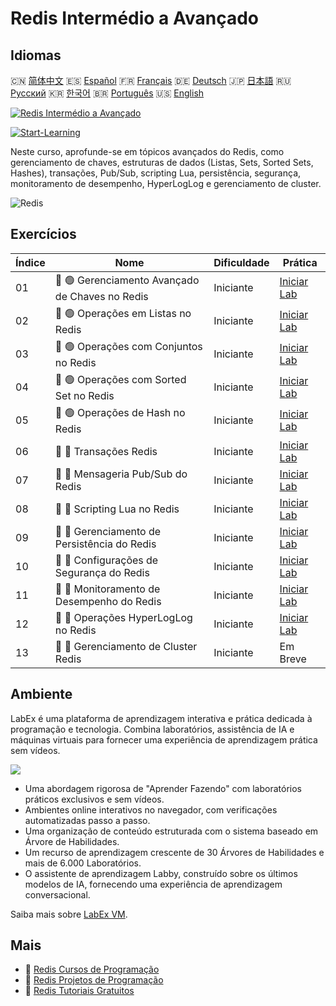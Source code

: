 # Redis Intermédio a Avançado

## Idiomas

🇨🇳 [简体中文](README_zh.md) 🇪🇸 [Español](README_es.md) 🇫🇷 [Français](README_fr.md) 🇩🇪 [Deutsch](README_de.md) 🇯🇵 [日本語](README_ja.md) 🇷🇺 [Русский](README_ru.md) 🇰🇷 [한국어](README_ko.md) 🇧🇷 [Português](README_pt.md) 🇺🇸 [English](README.md) 

[![Redis Intermédio a Avançado](https://cover-creator.labex.io/redis-intermediate-to-advanced.png?lang=pt)](https://labex.io/pt/courses/redis-intermediate-to-advanced)

[![Start-Learning](https://img.shields.io/badge/Start-Learning-whitesmoke?style=for-the-badge)](https://labex.io/pt/courses/redis-intermediate-to-advanced)

Neste curso, aprofunde-se em tópicos avançados do Redis, como gerenciamento de chaves, estruturas de dados (Listas, Sets, Sorted Sets, Hashes), transações, Pub/Sub, scripting Lua, persistência, segurança, monitoramento de desempenho, HyperLogLog e gerenciamento de cluster.

![Redis](https://img.shields.io/badge/Redis-whitesmoke?style=for-the-badge&logo=redis)


## Exercícios

|   Índice | Nome                                            | Dificuldade   | Prática                                                                                                            |
|----------|-------------------------------------------------|---------------|--------------------------------------------------------------------------------------------------------------------|
|       01 | 📖 🟢 Gerenciamento Avançado de Chaves no Redis | Iniciante     | <a target='_blank' href='https://labex.io/pt/tutorials/redis-redis-advanced-key-management-552094'>Iniciar Lab</a> |
|       02 | 📖 🟢 Operações em Listas no Redis              | Iniciante     | <a target='_blank' href='https://labex.io/pt/tutorials/redis-redis-list-operations-552098'>Iniciar Lab</a>         |
|       03 | 📖 🟢 Operações com Conjuntos no Redis          | Iniciante     | <a target='_blank' href='https://labex.io/pt/tutorials/redis-redis-set-operations-552104'>Iniciar Lab</a>          |
|       04 | 📖 🟢 Operações com Sorted Set no Redis         | Iniciante     | <a target='_blank' href='https://labex.io/pt/tutorials/redis-redis-sorted-set-operations-552105'>Iniciar Lab</a>   |
|       05 | 📖 🟢 Operações de Hash no Redis                | Iniciante     | <a target='_blank' href='https://labex.io/pt/tutorials/redis-redis-hash-operations-552096'>Iniciar Lab</a>         |
|       06 | 📖 🔵 Transações Redis                          | Iniciante     | <a target='_blank' href='https://labex.io/pt/tutorials/redis-redis-transactions-552106'>Iniciar Lab</a>            |
|       07 | 📖 🔵 Mensageria Pub/Sub do Redis               | Iniciante     | <a target='_blank' href='https://labex.io/pt/tutorials/redis-redis-pub-sub-messaging-552102'>Iniciar Lab</a>       |
|       08 | 📖 🔵 Scripting Lua no Redis                    | Iniciante     | <a target='_blank' href='https://labex.io/pt/tutorials/redis-redis-lua-scripting-552099'>Iniciar Lab</a>           |
|       09 | 📖 🔵 Gerenciamento de Persistência do Redis    | Iniciante     | <a target='_blank' href='https://labex.io/pt/tutorials/redis-redis-persistence-management-552101'>Iniciar Lab</a>  |
|       10 | 📖 🔵 Configurações de Segurança do Redis       | Iniciante     | <a target='_blank' href='https://labex.io/pt/tutorials/redis-redis-security-settings-552103'>Iniciar Lab</a>       |
|       11 | 📖 🔵 Monitoramento de Desempenho do Redis      | Iniciante     | <a target='_blank' href='https://labex.io/pt/tutorials/redis-redis-performance-monitoring-552100'>Iniciar Lab</a>  |
|       12 | 📖 🔵 Operações HyperLogLog no Redis            | Iniciante     | <a target='_blank' href='https://labex.io/pt/tutorials/redis-redis-hyperloglog-operations-552097'>Iniciar Lab</a>  |
|       13 | 📖 🔵 Gerenciamento de Cluster Redis            | Iniciante     | Em Breve                                                                                                           |

## Ambiente

LabEx é uma plataforma de aprendizagem interativa e prática dedicada à programação e tecnologia. Combina laboratórios, assistência de IA e máquinas virtuais para fornecer uma experiência de aprendizagem prática sem vídeos.

![](https://tutorial-screenshot.getvm.io/images/vm-1725247253.png)

- Uma abordagem rigorosa de "Aprender Fazendo" com laboratórios práticos exclusivos e sem vídeos.
- Ambientes online interativos no navegador, com verificações automatizadas passo a passo.
- Uma organização de conteúdo estruturada com o sistema baseado em Árvore de Habilidades.
- Um recurso de aprendizagem crescente de 30 Árvores de Habilidades e mais de 6.000 Laboratórios.
- O assistente de aprendizagem Labby, construído sobre os últimos modelos de IA, fornecendo uma experiência de aprendizagem conversacional.

Saiba mais sobre [LabEx VM](https://support.labex.io/using-labex/virtual-machine).

## Mais

- 🔗 [Redis Cursos de Programação](https://github.com/labex-labs/awesome-programming-courses)
- 🔗 [Redis Projetos de Programação](https://github.com/labex-labs/awesome-programming-projects)
- 🔗 [Redis Tutoriais Gratuitos](https://github.com/labex-labs/redis-free-tutorials)

